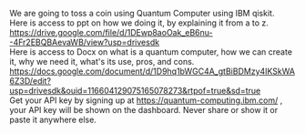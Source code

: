 We are going to toss a coin using Quantum Computer using IBM qiskit.<br />
Here is access to ppt on how we doing it, by explaining it from a to z. https://drive.google.com/file/d/1DEwp8aoOak_eB6nu--4Fr2EBQBAevaWB/view?usp=drivesdk<br />
Here is access to Docx on what is a quantum computer, how we can create it, why we need it, what's its use, pros, and cons. https://docs.google.com/document/d/1D9hq1bWGC4A_gtBiBDMzy4IKSkWA6Z3D/edit?usp=drivesdk&ouid=116604129075165078273&rtpof=true&sd=true<br />
Get your API key by signing up at https://quantum-computing.ibm.com/ , your API key will be shown on the dashboard. Never share or show it or paste it anywhere else.<br />
